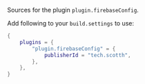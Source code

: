 Sources for the plugin `plugin.firebaseConfig`.

Add following to your `build.settings` to use:
```lua
{
    plugins = {
        "plugin.firebaseConfig" = {
            publisherId = "tech.scotth",
        },
    },
}
```
